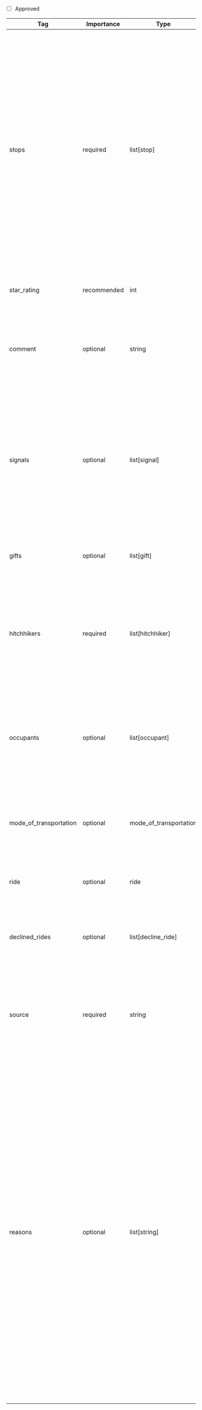 - [ ] Approved


| Tag                  | Importance   | Type                | Description                                                                                                         | Enum           | Example |
|----------------------|--------------|---------------------|---------------------------------------------------------------------------------------------------------------------|----------------|---------|
| stops                | required  | list[stop]            | Space and time information to describe the ride. At least one item is required. The first item in the list marks the origin of the ride. If there is more than one item, then the last item marks the destination of the ride. For the destination no `departure_time` or `waiting_time` are allowed to be specified. If there are more than two items the items in between mark intermediate stops of the ride e.g. a break at a rest station.                                                                             |                |[{location: {latitude:52.3020268, longitude:13.0158591, is_exact: true}, arrival_time: 2025-06-05T11:05:54+02:00[Europe/Berlin], departure_time: 2025-06-05T12:05:54+02:00[Europe/Berlin], waiting_time_minutes: 60}, {location: {latitude:52.2520882, longitude:12.29463, is_exact: true}, arrival_time: 2025-06-05T13:05:54+02:00[Europe/Berlin], departure_time: 2025-06-05T13:15:54+02:00[Europe/Berlin], waiting_time_minutes: 10}, {location: {latitude:52.1257667, longitude:11.3303771, is_exact: true}, arrival_time: 2025-06-05T14:05:54+02:00[Europe/Berlin]}]
| star_rating          | recommended  | int                 | Very subjective rating of the spot where the ride started.                                                          | 1, 2, 3, 4, 5  |           |
| comment              | optional  | string              | Any free-form comment about the starting location, destination or the entire ride. Preferrably in English language.                                 |                |
| signals               | optional  | list[signal]            | Information about the methods used to solicit the ride. List them in the order that they were used. If a `waiting_time` is given for the origin of the ride in `stops` then the sum of `duration` for all items here has to be smaller than or equal to this `waiting_time`.                                                                  |                |
| gifts                 | optional  | list[gift]          | Possible gift that the hitchhiker received from the passengers.                                                     |             | [{kind: food, description: "Just a bagel.", price: ["6", "EUR"]}, {kind: money, price: ["5", "EUR"]}]    
| hitchhikers          | required  | list[hitchhiker]        | Most often a description of a solo-hitchhiker but also caters for couples or groups of hitchhikers. To convey not more than the number of hitchhikers use empty `person` objects.                |                |
| occupants           | optional  | list[occupant]     | List of occupants in the vehicle not including the hitchhiker, putting specific emphasize on the driver and people who agree to pick up the hitchhiker.           |                |
| mode_of_transportation              | optional  | mode_of_transportation    | Information about the vehicle that was used for the ride. In rarer cases this could be a plane or boat as well.           |                |
| ride                 | optional  | ride                | Information about the ride of the car beyond the hitchhiker's ride.                                                 |                |
| declined_rides       | optional  | list[decline_ride]  | Information about rides that were offered to the hitchhiker but that were declined by the them.                     |                |
| source       | required  | string  | Source of this record by URL of the application. Or "private" if the records stem from an independently and individually collected source.               |                |https://hitchwiki.org
| reasons       | optional  | list[string]  | Reason for the hitchhiking ride.        | commute (it is a repeating ride to the hitchhiker's workplace or study location), vacation (the hitchhiker is travelling to a vacation location or hitchhiking itself is the essential part of the vacation), sport (the ride is part of a competitive hitchhiking race or training to become a better hitchhiker), financial (the hitchhiker cannot or does not want to pay the fare for an alternative mode of transport), social_exchange (the hitchhiker wants to have company and talk an their trip), cultural_exchange (the hitchhiker wants to get to know and learn about new cultures and languages), recreational (just for fun - hitchhiking for its own purpose), environmental (), fundraising            |[holiday, financial, cultural_exchange]
